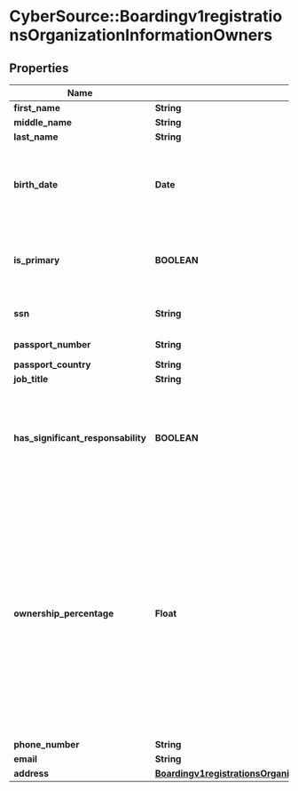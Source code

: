 # CyberSource::Boardingv1registrationsOrganizationInformationOwners

## Properties
Name | Type | Description | Notes
------------ | ------------- | ------------- | -------------
**first_name** | **String** |  | 
**middle_name** | **String** |  | [optional] 
**last_name** | **String** |  | 
**birth_date** | **Date** | &#x60;Format: YYYY-MM-DD&#x60; Example 2016-08-11 equals August 11, 2016  | 
**is_primary** | **BOOLEAN** | Determines whether the owner is the Primary owner of the organization | 
**ssn** | **String** | Social Security Number | [optional] 
**passport_number** | **String** | Passport number | [optional] 
**passport_country** | **String** |  | [optional] 
**job_title** | **String** |  | 
**has_significant_responsability** | **BOOLEAN** | Determines whether owner has significant responsibility to control, manage or direct the company | 
**ownership_percentage** | **Float** | Determines the percentage of ownership this owner has. For the primary owner the percentage can be from 0-100; for other owners the percentage can be from 25-100 and the sum of ownership accross owners cannot exceed 100 | 
**phone_number** | **String** |  | 
**email** | **String** |  | 
**address** | [**Boardingv1registrationsOrganizationInformationBusinessInformationAddress**](Boardingv1registrationsOrganizationInformationBusinessInformationAddress.md) |  | [optional] 


